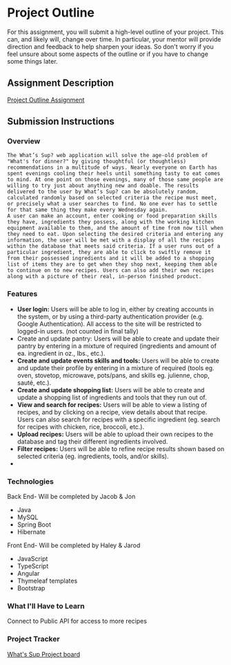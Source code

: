 # Project Outline
For this assignment, you will submit a high-level outline of your project. This can, and likely will, change over time. In particular, your mentor will provide direction and feedback to help sharpen your ideas. So don't worry if you feel unsure about some aspects of the outline or if you have to change some things later.

## Assignment Description
[Project Outline Assignment](https://education.launchcode.org/liftoff/modules/assignments/project-outline)

## Submission Instructions

### Overview
	The What’s Sup? web application will solve the age-old problem of "What's for dinner?" by giving thoughtful (or thoughtless) recommendations in a multitude of ways. Nearly everyone on Earth has spent evenings cooling their heels until something tasty to eat comes to mind. At one point on those evenings, many of those same people are willing to try just about anything new and doable. The results delivered to the user by What’s Sup? can be absolutely random, calculated randomly based on selected criteria the recipe must meet, or precisely what a user searches to find. No one ever has to settle for that same thing they make every Wednesday again.
	A user can make an account, enter cooking or food preparation skills they have, ingredients they possess, along with the working kitchen equipment available to them, and the amount of time from now till when they need to eat. Upon selecting the desired criteria and entering any information, the user will be met with a display of all the recipes within the database that meets said criteria. If a user runs out of a	particular ingredient, they are able to click to swiftly remove it from their possessed ingredients and it will be added to a shopping list of items they are to get when they shop next, keeping them able to continue on to new recipes. Users can also add their own recipes along with a picture of their real, in-person finished product.
### Features

- **User login:** Users will be able to log in, either by creating accounts in the system, or by using a third-party authentication provider (e.g. Google Authentication). All access to the site will be restricted to logged-in users. (not counted in final tally)
- Create and update pantry: Users will be able to create and update their pantry by entering in a mixture of required (ingredients and amount of ea. ingredient in oz., lbs., etc.).
- **Create and update events skills and tools:** Users will be able to create and update their profile by entering in a mixture of required (tools eg. oven, stovetop, microwave, pots/pans, and skills eg. julienne, chop, sauté, etc.).
- **Create and update shopping list:** Users will be able to create and update a shopping list of ingredients and tools that they run out of. 
- **View and search for recipes:** Users will be able to view a listing of recipes, and by clicking on a recipe, view details about that recipe. Users can also search for recipes with a specific ingredient (eg. search for recipes with chicken, rice, broccoli, etc.).
- **Upload recipes:** Users will be able to upload their own recipes to the database and tag their different ingredients involved.
- **Filter recipes:** Users will be able to refine recipe results shown based on selected criteria (eg. ingredients, tools, and/or skills). 
- 
### Technologies
Back End- Will be completed by Jacob & Jon 

- Java
- MySQL
- Spring Boot
- Hibernate

Front End- Will be completed by Haley & Jarod

- JavaScript
- TypeScript
- Angular
- Thymeleaf templates
- Bootstrap

### What I'll Have to Learn
Connect to Public API for access to more recipes

### Project Tracker
[What's Sup Project board](https://trello.com/b/LV1H2KJy/whats-sup-project-board)
